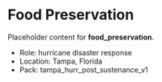 # Food Preservation

Placeholder content for **food_preservation**.

- Role: hurricane disaster response
- Location: Tampa, Florida
- Pack: tampa_hurr_post_sustenance_v1
